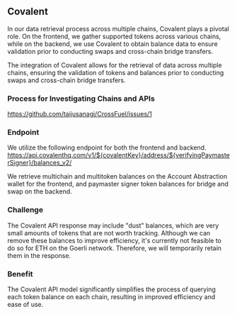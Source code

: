 ## Covalent

In our data retrieval process across multiple chains, Covalent plays a pivotal role. On the frontend, we gather supported tokens across various chains, while on the backend, we use Covalent to obtain balance data to ensure validation prior to conducting swaps and cross-chain bridge transfers.

The integration of Covalent allows for the retrieval of data across multiple chains, ensuring the validation of tokens and balances prior to conducting swaps and cross-chain bridge transfers.

### Process for Investigating Chains and APIs

https://github.com/taijusanagi/CrossFuel/issues/1

### Endpoint

We utilize the following endpoint for both the frontend and backend.
https://api.covalenthq.com/v1/${covalentKey}/address/${verifyingPaymasterSigner}/balances_v2/

We retrieve multichain and multitoken balances on the Account Abstraction wallet for the frontend, and paymaster signer token balances for bridge and swap on the backend.

### Challenge

The Covalent API response may include "dust" balances, which are very small amounts of tokens that are not worth tracking. Although we can remove these balances to improve efficiency, it's currently not feasible to do so for ETH on the Goerli network. Therefore, we will temporarily retain them in the response.

### Benefit

The Covalent API model significantly simplifies the process of querying each token balance on each chain, resulting in improved efficiency and ease of use.
